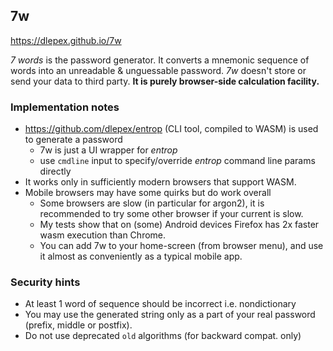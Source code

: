 ## 7w

https://dlepex.github.io/7w

*7 words* is the password generator. It converts a mnemonic sequence of words into an
unreadable  & unguessable password.
*7w* doesn't store or send your data to third party. **It is
purely browser-side calculation facility.**

### Implementation notes

* https://github.com/dlepex/entrop (CLI tool, compiled to WASM) is used to generate a password
  * 7w is just a UI wrapper for _entrop_
  * use `cmdline` input to specify/override _entrop_ command line params directly
* It works only in sufficiently modern browsers that support WASM.
* Mobile browsers may have some quirks but do work overall
  * Some browsers are slow (in particular for argon2), it is recommended to try some other browser if your current is slow.
  * My tests show that on (some) Android devices Firefox has 2x faster wasm execution than Chrome.
  * You can add 7w to your home-screen (from browser menu), and use it almost as conveniently as a typical mobile app.


### Security hints

* At least 1 word of sequence should be incorrect i.e. nondictionary
* You may use the generated string only as a part of your real password (prefix, middle or postfix).
* Do not use deprecated `old` algorithms (for backward compat. only)
